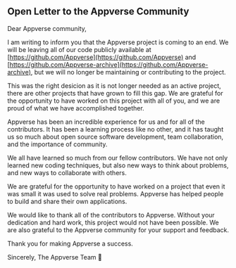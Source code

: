 ## Open Letter to the Appverse Community

Dear Appverse community,

I am writing to inform you that the Appverse project is coming to an end. We will be leaving all of our code publicly available at [https://github.com/Appverse](https://github.com/Appverse) and [https://github.com/Appverse-archive](https://github.com/Appverse-archive), but we will no longer be maintaining or contributing to the project.

This was the right desicion as it is not longer needed as an active project, there are other projects that have grown to fill this gap. We are grateful for the opportunity to have worked on this project with all of you, and we are proud of what we have accomplished together.

Appverse has been an incredible experience for us and for all of the contributors. It has been a learning process like no other, and it has taught us so much about open source software development, team collaboration, and the importance of community.

We all have learned so much from our fellow contributors. We have not only learned new coding techniques, but also new ways to think about problems, and new ways to collaborate with others. 

We are grateful for the opportunity to have worked on a project that even it was small it was used to solve real problems. Appverse has helped people to build and share their own applications.

We would like to thank all of the contributors to Appverse. Without your dedication and hard work, this project would not have been possible. We are also grateful to the Appverse community for your support and feedback.

Thank you for making Appverse a success.

Sincerely,
The Appverse Team 👋

<!--

**Here are some ideas to get you started:**

🙋‍♀️ A short introduction - what is your organization all about?
🌈 Contribution guidelines - how can the community get involved?
👩‍💻 Useful resources - where can the community find your docs? Is there anything else the community should know?
🍿 Fun facts - what does your team eat for breakfast?
🧙 Remember, you can do mighty things with the power of [Markdown](https://docs.github.com/github/writing-on-github/getting-started-with-writing-and-formatting-on-github/basic-writing-and-formatting-syntax)
-->
